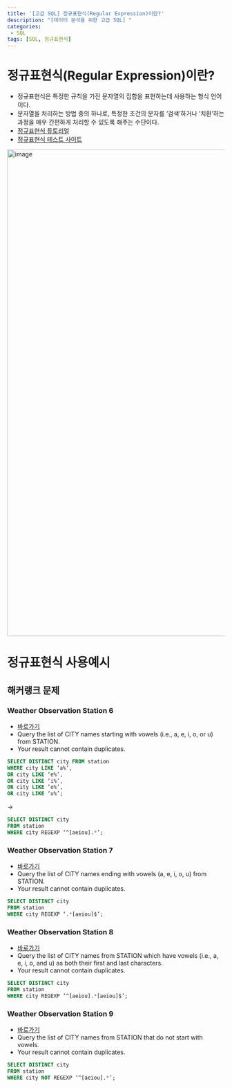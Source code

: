 ```yaml
---
title: '[고급 SQL] 정규표현식(Regular Expression)이란?'
description: "[데이터 분석을 위한 고급 SQL] "
categories:
 - SQL
tags: [SQL, 정규표현식]
---
```


# 정규표현식(Regular Expression)이란?
- 정규표현식은 특정한 규칙을 가진 문자열의 집합을 표현하는데 사용하는 형식 언어이다.
- 문자열을 처리하는 방법 중의 하나로, 특정한 조건의 문자를 ‘검색’하거나 ‘치환’하는 과정을 매우 간편하게 처리할 수 있도록 해주는 수단이다.
- [정규표현식 튜토리얼](https://regexone.com/lesson/introduction_abcs)
- [정규표현식 테스트 사이트](https://regexr.com/)

<img width="1125" alt="image" src="https://user-images.githubusercontent.com/79494088/184059657-02925ef1-e3b4-4177-ae6d-4754201c4799.png">

# 정규표현식 사용예시

## 해커랭크 문제

### Weather Observation Station 6
- [바로가기](https://www.hackerrank.com/challenges/weather-observation-station-6/problem)
-  Query the list of CITY names starting with vowels (i.e., a, e, i, o, or u) from STATION.
- Your result cannot contain duplicates.

```sql
SELECT DISTINCT city FROM station
WHERE city LIKE ‘a%’, 
OR city LIKE ‘e%’,
OR city LIKE ‘i%’, 
OR city LIKE ‘o%’, 
OR city LIKE ‘u%’;
```

->

```sql
SELECT DISTINCT city
FROM station
WHERE city REGEXP ‘^[aeiou].*’;
```

### Weather Observation Station 7
- [바로가기](https://www.hackerrank.com/challenges/weather-observation-station-7/problem)
- Query the list of CITY names ending with vowels (a, e, i, o, u) from STATION.
- Your result cannot contain duplicates.

```sql
SELECT DISTINCT city
FROM station
WHERE city REGEXP ‘.*[aeiou]$’;
```

### Weather Observation Station 8
- [바로가기](https://www.hackerrank.com/challenges/weather-observation-station-8/problem)
- Query the list of CITY names from STATION which have vowels (i.e., a, e, i, o, and u) as both their first and last characters.
- Your result cannot contain duplicates.

```sql
SELECT DISTINCT city
FROM station
WHERE city REGEXP ‘^[aeiou].*[aeiou]$’;
```

### Weather Observation Station 9
- [바로가기](https://www.hackerrank.com/challenges/weather-observation-station-9/problem)
- Query the list of CITY names from STATION that do not start with vowels.
- Your result cannot contain duplicates.

```sql
SELECT DISTINCT city
FROM station
WHERE city NOT REGEXP ‘^[aeiou].*’;
```